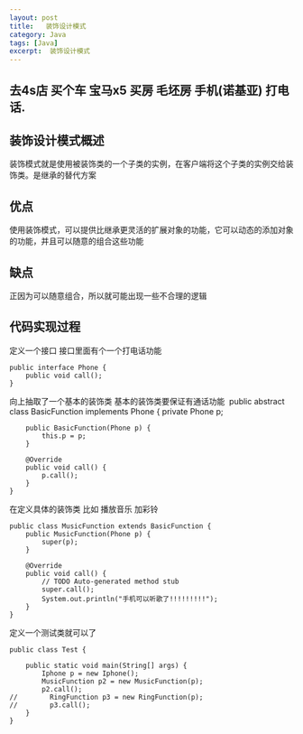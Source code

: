 ```yaml
---
layout: post
title:   装饰设计模式
category: Java
tags: [Java]
excerpt:  装饰设计模式
---
```



## 去4s店 买个车 宝马x5 买房 毛坯房 手机(诺基亚) 打电话.  ##
## 装饰设计模式概述  ##

装饰模式就是使用被装饰类的一个子类的实例，在客户端将这个子类的实例交给装饰类。是继承的替代方案 

## 优点  ##

使用装饰模式，可以提供比继承更灵活的扩展对象的功能，它可以动态的添加对象的功能，并且可以随意的组合这些功能 

## 缺点  ##

正因为可以随意组合，所以就可能出现一些不合理的逻辑

## 代码实现过程  ##

定义一个接口 接口里面有个一个打电话功能

	public interface Phone {
	    public void call();
	}
 

向上抽取了一个基本的装饰类 基本的装饰类要保证有通话功能 
​
	public abstract class BasicFunction implements Phone {
	    private Phone p;
	
	    public BasicFunction(Phone p) {
	        this.p = p;
	    }
	
	    @Override
	    public void call() {
	        p.call();
	    }
	}

 

在定义具体的装饰类 比如 播放音乐 加彩铃

	public class MusicFunction extends BasicFunction {
	    public MusicFunction(Phone p) {
	        super(p);
	    }
	
	    @Override
	    public void call() {
	        // TODO Auto-generated method stub
	        super.call();
	        System.out.println("手机可以听歌了!!!!!!!!!");
	    }
	}

定义一个测试类就可以了


	public class Test {
	
	    public static void main(String[] args) {
	        Iphone p = new Iphone();
	        MusicFunction p2 = new MusicFunction(p);
	        p2.call();
	//        RingFunction p3 = new RingFunction(p);
	//        p3.call();
	    }
	}